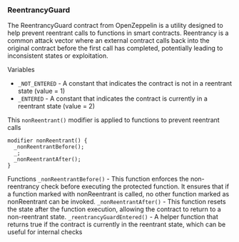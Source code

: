 ### ReentrancyGuard
The ReentrancyGuard contract from OpenZeppelin is a utility designed to help prevent reentrant calls to functions in smart contracts. Reentrancy is a common attack vector where an external contract calls back into the original contract before the first call has completed, potentially leading to inconsistent states or exploitation.

Variables
* `_NOT_ENTERED` - A constant that indicates the contract is not in a reentrant state (value = 1)
* `_ENTERED` - A constant that indicates the contract is currently in a reentrant state (value = 2)

This `nonReentrant()` modifier is applied to functions to prevent reentrant calls
```solidity
modifier nonReentrant() {
  _nonReentrantBefore();
  _;
  _nonReentrantAfter();
}
```

Functions
`_nonReentrantBefore()` - This function enforces the non-reentrancy check before executing the protected function. It ensures that if a function marked with nonReentrant is called, no other function marked as nonReentrant can be invoked.
`_nonReentrantAfter()` - This function resets the state after the function execution, allowing the contract to return to a non-reentrant state.
`_reentrancyGuardEntered()` - A helper function that returns true if the contract is currently in the reentrant state, which can be useful for internal checks
